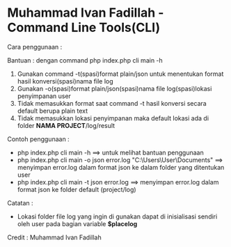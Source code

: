 ﻿# Muhammad Ivan Fadillah - Command Line Tools(CLI)

Cara penggunaan :

Bantuan : dengan command php index.php cli main -h

1. Gunakan command -t(spasi)format plain/json untuk menentukan format hasil konversi(spasi)nama file log
2. Gunakan -o(spasi)format plain/json(spasi)nama file log(spasi)lokasi penyimpanan user
3. Tidak memasukkan format saat command -t hasil konversi secara default berupa plain text
4. Tidak memasukkan lokasi penyimpanan maka default lokasi ada di folder <b>NAMA PROJECT</b>/log/result

Contoh penggunaan :
* php index.php cli main -h ==> untuk melihat bantuan penggunaan
* php index.php cli main -o json error.log "C:\Users\User\Documents" ==> menyimpan error.log dalam format json ke dalam folder yang ditentukan user
* php index.php cli main -t json error.log ==> menyimpan error.log dalam format json ke folder default (project/log)

Catatan :
* Lokasi folder file log yang ingin di gunakan dapat di inisialisasi sendiri oleh user pada bagian variable <b>$placelog</b>

Credit : Muhammad Ivan Fadillah
